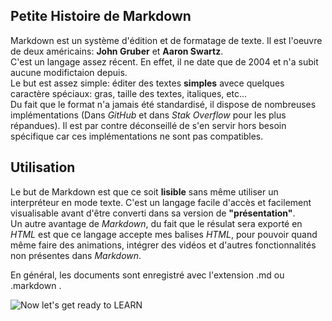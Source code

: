 



<!-- page1 -->
Petite Histoire de Markdown
---------------------------


Markdown est un système d'édition et de formatage de texte. Il est l'oeuvre de deux américains: **John Gruber** et **Aaron Swartz**.  
C'est un langage assez récent. En effet, il ne date que de 2004 et n'a subit aucune modifictaion depuis.  
Le but est assez simple: éditer des textes **simples** avece quelques caractère spéciaux: gras, taille des textes, italiques, etc...  
Du fait que le format n'a jamais été standardisé, il dispose de nombreuses implémentations (Dans *GitHub* et dans *Stak Overflow* pour les plus répandues). Il est par contre déconseillé de s'en servir hors besoin spécifique car ces implémentations ne sont pas compatibles.

Utilisation
-----------
Le but de Markdown est que ce soit **lisible** sans même utiliser un interpréteur en mode texte.
C'est un langage facile d'accès et facilement visualisable avant d'être converti dans sa version de **"présentation"**.   
Un autre avantage de *Markdown*, du fait que le résulat sera exporté en *HTML* est que ce langage accepte mes balises *HTML*, pour pouvoir quand même faire des animations, intégrer des vidéos et d'autres fonctionnalités non présentes dans *Markdown*.


En général, les documents sont enregistré avec l'extension .md ou .markdown .

![Now let's get ready to LEARN](https://memegenerator.net/img/instances/53358119/now-lets-get-ready-to-learn.jpg)

